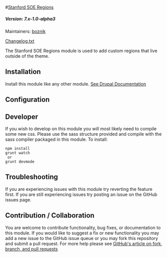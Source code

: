 #[Stanford SOE Regions](https://github.com/SU-SOE/stanford_soe_regions)
##### Version: 7.x-1.0-alpha3

Maintainers: [boznik](https://github.com/boznik)

[Changelog.txt](CHANGELOG.txt)

The Stanford SOE Regions module is used to add custom regions that live outside of the theme.

Installation
---

Install this module like any other module. [See Drupal Documentation](https://drupal.org/documentation/install/modules-themes/modules-7)

Configuration
---

Developer
---

If you wish to develop on this module you will most likely need to compile some new css. Please use the sass structure provided and compile with the sass compiler packaged in this module. To install:

```
npm install
grunt watch
 or
grunt devmode
```

Troubleshooting
---

If you are experiencing issues with this module try reverting the feature first. If you are still experiencing issues try posting an issue on the GitHub issues page.

Contribution / Collaboration
---

You are welcome to contribute functionality, bug fixes, or documentation to this module. If you would like to suggest a fix or new functionality you may add a new issue to the GitHub issue queue or you may fork this repository and submit a pull request. For more help please see [GitHub's article on fork, branch, and pull requests](https://help.github.com/articles/using-pull-requests)

